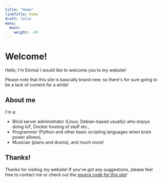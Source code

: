 ```yaml
---
title: "Home"
linkTitle: Home
draft: false
menu:
  main:
    weight: -30
---
```



# Welcome!
Hello; I'm Emma! I would like to welcome you to my website!

Please note that this site is basically brand new; so there's for sure going to be a lack of content for a while!

## About me
I'm a:
 * Blind server administrator (Linux; Debian-based usually) who enjoys doing IoT, Docker hosting of stuff etc.,
 * Programmer (Python and other basic scripting languages when brain power allows),
 * Musician (piano and drums),
 and much more!

## Thanks!
Thanks for visiting my website! If you've got any suggestions, please feel free to contact me or check out the [source code for this site](https://github.com/em0gh/em0.wtf)!
